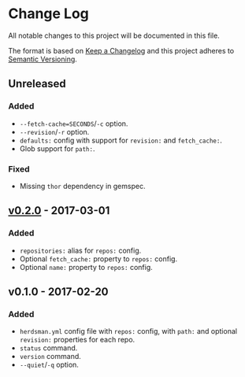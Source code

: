 # Change Log

All notable changes to this project will be documented in this file.

The format is based on [Keep a Changelog](http://keepachangelog.com/) and this project adheres to [Semantic Versioning](http://semver.org/).

## Unreleased

### Added

* `--fetch-cache=SECONDS`/`-c` option.
* `--revision`/`-r` option.
* `defaults:` config with support for `revision:` and `fetch_cache:`.
* Glob support for `path:`.

### Fixed

* Missing `thor` dependency in gemspec.

## [v0.2.0] - 2017-03-01

### Added

* `repositories:` alias for `repos:` config.
* Optional `fetch_cache:` property to `repos:` config.
* Optional `name:` property to `repos:` config.

## v0.1.0 - 2017-02-20

### Added

* `herdsman.yml` config file with `repos:` config, with `path:` and optional `revision:` properties for each repo.
* `status` command.
* `version` command.
* `--quiet`/`-q` option.

[Unreleased]: https://github.com/tommarshall/herdsman/compare/v0.2.0...HEAD
[v0.2.0]: https://github.com/tommarshall/herdsman/compare/v0.1.0...v0.2.0
